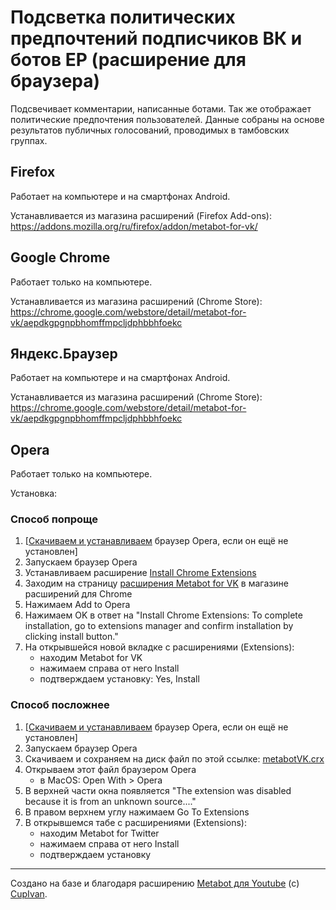 # Подсветка политических предпочтений подписчиков ВК и ботов ЕР (расширение для браузера)

Подсвечивает комментарии, написанные ботами. Так же отображает политические предпочтения пользователей. Данные собраны на основе результатов публичных голосований, проводимых в тамбовских группах.

## Firefox
Работает на компьютере и на смартфонах Android.

Устанавливается из магазина расширений (Firefox Add-ons): https://addons.mozilla.org/ru/firefox/addon/metabot-for-vk/

## Google Chrome
Работает только на компьютере.

Устанавливается из магазина расширений (Chrome Store): https://chrome.google.com/webstore/detail/metabot-for-vk/aepdkgpgnpbhomffmpcljdphbbhfoekc

## Яндекс.Браузер
Работает на компьютере и на смартфонах Android.

Устанавливается из магазина расширений (Chrome Store): https://chrome.google.com/webstore/detail/metabot-for-vk/aepdkgpgnpbhomffmpcljdphbbhfoekc

## Opera
Работает только на компьютере.

Установка:
### Способ попроще
1. [[Скачиваем и устанавливаем](https://www.opera.com/download) браузер Opera, если он ещё не установлен]
2. Запускаем браузер Opera
3. Устанавливаем расширение [Install Chrome Extensions](https://addons.opera.com/en/extensions/details/install-chrome-extensions/)
4. Заходим на страницу [расширения Metabot for VK](https://chrome.google.com/webstore/detail/metabot-for-vk/aepdkgpgnpbhomffmpcljdphbbhfoekc) в магазине расширений для Chrome
5. Нажимаем Add to Opera
6. Нажимаем OK в ответ на "Install Chrome Extensions: To complete installation, go to extensions manager and confirm installation by clicking install button."
7. На открывшейся новой вкладке с расширениями (Extensions):
   - находим Metabot for VK
   - нажимаем справа от него Install
   - подтверждаем установку: Yes, Install


### Способ посложнее
1. [[Скачиваем и устанавливаем](https://www.opera.com/download) браузер Opera, если он ещё не установлен]
2. Запускаем браузер Opera
3. Скачиваем и сохраняем на диск файл по этой ссылке: [metabotVK.crx](https://github.com/andruxin68/metabotvk/raw/master/metabotVK.crx)
4. Открываем этот файл браузером Opera
    - в MacOS: Open With > Opera
5. В верхней части окна появляется "The extension was disabled because it is from an unknown source...."
6. В правом верхнем углу нажимаем Go To Extensions
7. В открывшемся табе с расширениями (Extensions):
    - находим Metabot for Twitter
    - нажимаем справа от него Install
    - подтверждаем установку

----
Создано на базе и благодаря расширению [Metabot для Youtube](https://github.com/CupIvan/metabot) (c) [CupIvan](https://github.com/CupIvan).
